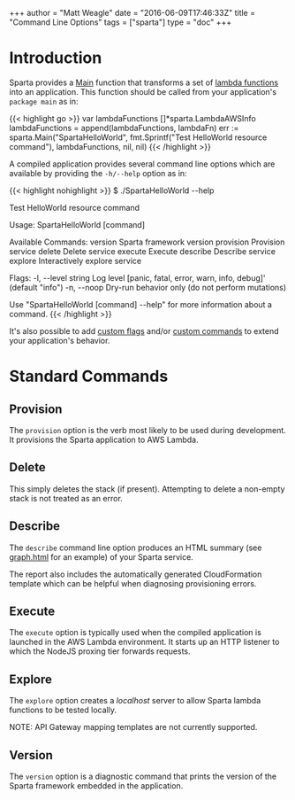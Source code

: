 +++
author = "Matt Weagle"
date = "2016-06-09T17:46:33Z"
title = "Command Line Options"
tags = ["sparta"]
type = "doc"
+++

# Introduction

Sparta provides a [Main](https://godoc.org/github.com/mweagle/Sparta#Main) function that transforms a set of [lambda functions](https://godoc.org/github.com/mweagle/Sparta#LambdaAWSInfo) into an application.  This function should be called from your application's `package main` as in:


{{< highlight go >}}
var lambdaFunctions []*sparta.LambdaAWSInfo
lambdaFunctions = append(lambdaFunctions, lambdaFn)
err := sparta.Main("SpartaHelloWorld",
  fmt.Sprintf("Test HelloWorld resource command"),
  lambdaFunctions,
  nil,
  nil)
{{< /highlight >}}

A compiled application provides several command line options which are available by providing the `-h/--help` option as in:

{{< highlight nohighlight >}}
$ ./SpartaHelloWorld --help

Test HelloWorld resource command

Usage:
  SpartaHelloWorld [command]

Available Commands:
  version     Sparta framework version
  provision   Provision service
  delete      Delete service
  execute     Execute
  describe    Describe service
  explore     Interactively explore service

Flags:
  -l, --level string   Log level [panic, fatal, error, warn, info, debug]' (default "info")
  -n, --noop           Dry-run behavior only (do not perform mutations)

Use "SpartaHelloWorld [command] --help" for more information about a command.
{{< /highlight >}}

It's also possible to add [custom flags](/docs/application/custom_flags) and/or [custom commands](/docs/application/custom_commands) to extend your application's behavior.

# Standard Commands

## Provision

The `provision` option is the verb most likely to be used during development.  It provisions the Sparta application to AWS Lambda.

## Delete

This simply deletes the stack (if present). Attempting to delete a non-empty stack is not treated as an error.

## Describe

The `describe` command line option produces an HTML summary (see [graph.html](/images/overview/graph.html) for an example) of your Sparta service.  

The report also includes the automatically generated CloudFormation template which can be helpful when diagnosing provisioning errors.

## Execute

The `execute` option is typically used when the compiled application is launched in the AWS Lambda environment.  It starts up an HTTP listener to which the NodeJS proxing tier forwards requests.

## Explore

The `explore` option creates a _localhost_ server to allow Sparta lambda functions to be tested locally.  

NOTE: API Gateway mapping templates are not currently supported.


## Version

The `version` option is a diagnostic command that prints the version of the Sparta framework embedded in the application.

